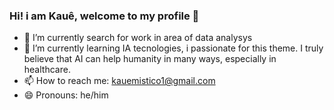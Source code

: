 ### Hi! i am Kauê, welcome to my profile 🤖



- 🔭 I’m currently search for work in area of data analysys
- 📖 I’m currently learning IA tecnologies, i passionate for this theme. I truly believe that AI can help humanity in many ways, especially in healthcare. 
- 📫 How to reach me: kauemistico1@gmail.com
- 😄 Pronouns: he/him
